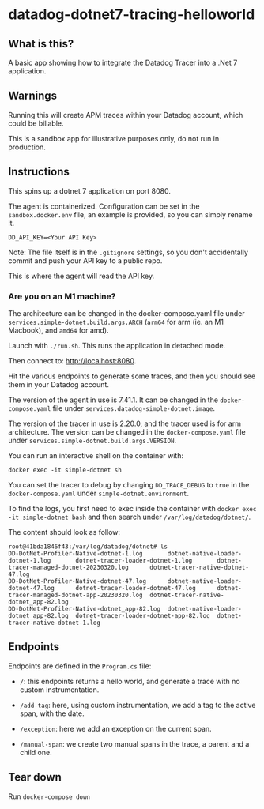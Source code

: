 # datadog-dotnet7-tracing-helloworld

## What is this?

A basic app showing how to integrate the Datadog Tracer into a .Net 7 application.

## Warnings

Running this will create APM traces within your Datadog account, which could be billable. 

This is a sandbox app for illustrative purposes only, do not run in production.

## Instructions

This spins up a dotnet 7 application on port 8080. 

The agent is containerized. Configuration can be set in the `sandbox.docker.env` file, an example is provided, so you can simply rename it.

```DD_API_KEY=<Your API Key>```

Note: The file itself is in the `.gitignore` settings, so you don't accidentally commit and push your API key to a public repo.

This is where the agent will read the API key.

### Are you on an M1 machine?

The architecture can be changed in the docker-compose.yaml file under `services.simple-dotnet.build.args.ARCH` (`arm64` for arm (ie. an M1 Macbook), and `amd64` for amd).

Launch with `./run.sh`. This runs the application in detached mode.

Then connect to:
[http://localhost:8080](http://localhost:8080).

Hit the various endpoints to generate some traces, and then you should see them in your Datadog account.

The version of the agent in use is 7.41.1. It can be changed in the `docker-compose.yaml` file under `services.datadog-simple-dotnet.image`.

The version of the tracer in use is 2.20.0, and the tracer used is for arm architecture. The version can be changed in the `docker-compose.yaml` file under `services.simple-dotnet.build.args.VERSION`. 

You can run an interactive shell on the container with:

```docker exec -it simple-dotnet sh```

You can set the tracer to debug by changing `DD_TRACE_DEBUG` to `true` in the `docker-compose.yaml` under `simple-dotnet.environment`. 

To find the logs, you first need to exec inside the container with `docker exec -it simple-dotnet bash` and then search under `/var/log/datadog/dotnet/`.

The content should look as follow:
```
root@41bda1846f43:/var/log/datadog/dotnet# ls
DD-DotNet-Profiler-Native-dotnet-1.log       dotnet-native-loader-dotnet-1.log       dotnet-tracer-loader-dotnet-1.log       dotnet-tracer-managed-dotnet-20230320.log      dotnet-tracer-native-dotnet-47.log
DD-DotNet-Profiler-Native-dotnet-47.log      dotnet-native-loader-dotnet-47.log      dotnet-tracer-loader-dotnet-47.log      dotnet-tracer-managed-dotnet-app-20230320.log  dotnet-tracer-native-dotnet_app-82.log
DD-DotNet-Profiler-Native-dotnet_app-82.log  dotnet-native-loader-dotnet_app-82.log  dotnet-tracer-loader-dotnet-app-82.log  dotnet-tracer-native-dotnet-1.log
```

## Endpoints

Endpoints are defined in the `Program.cs` file:
* `/`: this endpoints returns a hello world, and generate a trace with no custom instrumentation.

* `/add-tag`: here, using custom instrumentation, we add a tag to the active span, with the date.

* `/exception`: here we add an exception on the current span.

* `/manual-span`: we create two manual spans in the trace, a parent and a child one.

## Tear down

Run `docker-compose down`
